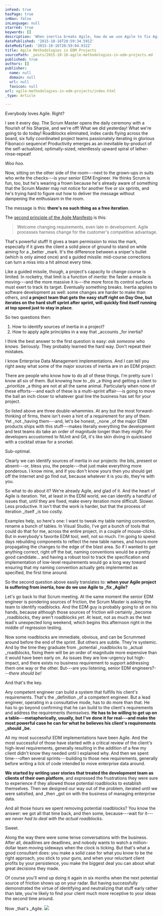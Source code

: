 ```yaml
---
inFeed: true
hasPage: true
inNav: false
inLanguage: null
starred: true
keywords: []
description: 'When inertia breaks Agile, how do we use Agile to fix Agile?'
datePublished: '2015-10-16T20:59:34.591Z'
dateModified: '2015-10-16T20:59:04.932Z'
title: Agile Methodologies in EDM Projects
sourcePath: _posts/2015-10-16-agile-methodologies-in-edm-projects.md
published: true
authors: []
publisher:
  name: null
  domain: null
  url: null
  favicon: null
url: agile-methodologies-in-edm-projects/index.html
_type: Article

---
```

Everybody loves Agile. Right?

I see it every day. The Scrum Master opens the daily ceremony with a flourish of his Sharpie, and we're off! What we did yesterday! What we're going to do today! Roadblocks eliminated, index cards flying across the board, six fully coordinated project teams passionately iterating in glorious Fibonacci sequence! Productivity emerges as an inevitable by-product of the self-actualized, optimally-sized, relentlessly upward spiral of lather-rinse-repeat!

_Woo hoo._

Now, sitting on the other side of the room---next to the grown-ups in suits who write the checks---is your senior EDM Engineer. He thinks Scrum is fun, too, but he's wearing a frown because he's already aware of something that the Scrum Master may not notice for another five or six sprints, and he's trying hard to figure out how to deliver the message without dampening the enthusiasm in the room.

The message is this: **there's no such thing as a free iteration**.

The [second principle of the Agile Manifesto][0] is this: 
> 
> Welcome changing requirements, even late in development. Agile processes harness change for the customer's competitive advantage.

That's powerful stuff! It gives a team permission to miss the mark, especially if it gives the client a solid piece of ground to stand on while aiming for a _better _mark. It's the difference between a sniper's bullet (which is only aimed once) and a guided missile: mid-course corrections can turn a miss into a hit almost every time.

Like a guided missile, though, a project's capacity to change course is limited. In rocketry, that limit is a function of _inertia_: the faster a missile is moving---and the more massive it is---the more force its control surfaces must exert to track its target. Eventually something breaks. Inertia applies to software development as well: some changes are harder to make than others, and **a project team that gets the easy stuff right on Day One, but iterates on the hard stuff sprint after sprint, will quickly find itself running at top speed just to stay in place**.

So two questions then:

1. How to identify sources of inertia in a project?
2. How to apply agile principles in a way that _accounts _for inertia?

I think the best answer to the first question is easy: _ask someone who knows_. Seriously. They probably learned the hard way. Don't repeat their mistakes.

I know Enterprise Data Management implementations. And I can tell you right away what some of the major sources of inertia are in an EDM project:

There are people who know how to do all of these things. I'm pretty sure I know all six of them. But knowing how to _do _a thing and getting a client to _prioritize _a thing are not at all the same animal. Particularly when none of these efforts---and each of these is a multi-sprint affair---is going to move the ball an inch closer to whatever goal line the business has set for your project. 

So listed above are three double-whammies. At any but the most forward-thinking of firms, there isn't even a hint of a requirement for any of them. Yet _not _having them---and, let's be honest, _none _of the major EDM products ships with this stuff---makes literally everything the development and test teams do take an order of magnitude longer than they might. For developers accustomed to NUnit and Git, it's like skin diving in quicksand with a cocktail straw for a snorkel. 

Sub-optimal.

Clearly we can identify sources of inertia in our projects: the bits, present or absent---or, bless you, the people---that just make everything more ponderous. I know mine, and if you don't know yours then you should get off the Internet and go find out, because whatever it is you do, they're with you.

So what to do about it? We're already Agile, and glad of it. And the heart of Agile is iteration. Yet, at least in the EDM world, we can identify a handful of issues that, until they are fixed, make every iteration more difficult. Slower. Less productive. It isn't that the work is harder, but that the process of iteration _itself _is too costly.

Examples help, so here's one: I want to tweak my table naming convention, rename a bunch of tables. In Visual Studio, I've got a bunch of tools that could do that for me, across the entire project, in a couple of mouse-clicks. But in everybody's favorite EDM tool, well, not so much. I'm going to spend days rebuilding components to reflect the new table names, and hours more propagating the changes to the edge of the blast area. So if I wanted to get anything correct, right off the bat, naming conventions would be a pretty good candidate... and having a robust tool to track the specification and implementation of low-level requirements would go a long way toward ensuring that my naming convention actually gets implemented as specified, the first time around.

So the second question above easily translates to: **when your Agile project is suffering from inertia, how do we use Agile to _fix _Agile?**

Let's go back to that Scrum meeting. At the same moment the senior EDM engineer is pondering sources of friction, the Scrum Master is asking the team to identify roadblocks. And the EDM guy is probably going to sit on his hands, because although those sources of friction will certainly _become _roadblocks, they aren't roadblocks _yet_. At least, not as much as the test lead's unexpected long weekend, which begins this afternoon right in the middle of regression testing.

Now some roadblocks are immediate, obvious, and can be Scrummed around before the end of the sprint. But others are subtle. They're systemic. And by the time they graduate from _potential _roadblocks to _actual _roadblocks, fixing them will be an order of magnitude more expensive than it would have been early on. As issues they are low-urgency but high-impact, and there exists no business requirement to support addressing them one way or the other. But---are you listening, senior EDM engineers?---_there should be!_

And that's the key.

Any competent engineer can build a system that fulfills his client's requirements. That's the _definition _of a competent engineer. But a lead engineer, operating in a consultative mode, has to do more than that. He has to go beyond confirming that he can build to the client's requirements and address the requirements _themselves_. **He has to be willing to get up on a table---metaphorically, usually, but I've done it for real---and make the most powerful case he can for what he believes his client's requirements _should _be.**

All my most successful EDM implementations have been Agile. And the most successful of those have started with a critical review of the client's high-level requirements, generally resulting in the addition of a few my client didn't know they needed until I explained why. And then we spent time---often several sprints---building to those new requirements, generally before writing a lick of code intended to move enterprise data around.

**We started by writing user stories that treated the development team as clients of their own platform**, and expressed the frustrations they were sure to experience if they allowed those potential roadblocks to establish themselves. Then we designed our way out of the problem, iterated until we were satisfied, and _then _got on with the business of managing enterprise data.

And all those hours we spent removing potential roadblocks? You know the answer: we got all that time back, and then some, because---wait for it---_we never had to deal with the actual roadblocks_. 

Sweet.

Along the way there were some tense conversations with the business. After all, deadlines are deadlines, and nobody wants to watch a million-dollar team moving sideways when the clock is ticking. But that's what a good consultant does: you make a solid case for what you know to be the right approach, you stick to your guns, and when your reluctant client profits by your persistence, you make the biggest deal you can about what great decisions they made.

Of course you'll wind up doing it again in six months when the next potential source of friction shows up on your radar. But having successfully demonstrated the virtue of identifying and neutralizing that stuff early rather than late, you're likely to find your client much more receptive to your ideas the second time around.

Now _that's _Agile.
![](https://the-grid-user-content.s3-us-west-2.amazonaws.com/d2a2e937-56c7-473d-af2a-5b13cf11383f.jpg)

[0]: http://agilemanifesto.org/principles.html
